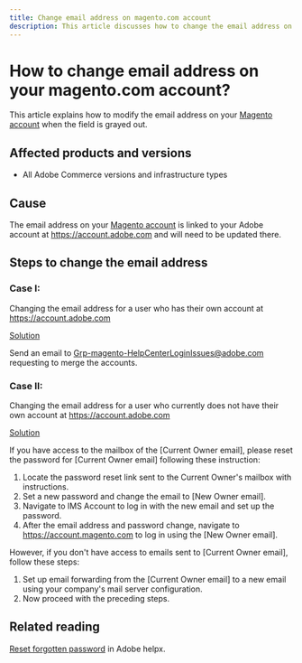 ```yaml
---
title: Change email address on magento.com account
description: This article discusses how to change the email address on your [Magento account](https://account.magento.com) when the field is grayed out.
---
```

# How to change email address on your magento.com account?

This article explains how to modify the email address on your [Magento account](https://account.magento.com) when the field is grayed out.

## Affected products and versions

* All Adobe Commerce versions and infrastructure types

## Cause

The email address on your [Magento account](https://account.magento.com) is linked to your Adobe account at <https://account.adobe.com> and will need to be updated there.

## Steps to change the email address

### **Case I:**

Changing the email address for a user who has their own account at <https://account.adobe.com>

<u>Solution</u>

Send an email to Grp-magento-HelpCenterLoginIssues@adobe.com requesting to merge the accounts.

### **Case II:**

Changing the email address for a user who currently does not have their own account at <https://account.adobe.com>

<u>Solution</u>

If you have access to the mailbox of the [Current Owner email], please reset the password for [Current Owner email] following these instruction:

1. Locate the password reset link sent to the Current Owner's mailbox with instructions.
1. Set a new password and change the email to [New Owner email].
1. Navigate to IMS Account to log in with the new email and set up the password.
1. After the email address and password change, navigate to <https://account.magento.com> to log in using the [New Owner email].

However, if you don't have access to emails sent to [Current Owner email], follow these steps:

1. Set up email forwarding from the [Current Owner email] to a new email using your company's mail server configuration. 
1. Now proceed with the preceding steps.

## Related reading

[Reset forgotten password](https://helpx.adobe.com/manage-account/using/change-or-reset-password.html) in Adobe helpx.
